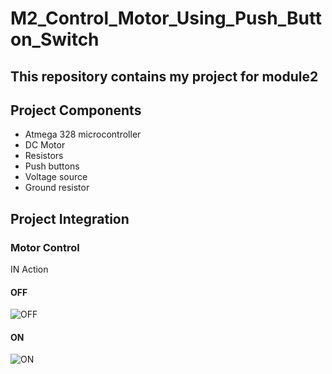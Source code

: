 # M2_Control_Motor_Using_Push_Button_Switch
## This repository contains my project for module2
## Project Components
* Atmega 328 microcontroller
* DC Motor
* Resistors
* Push buttons
* Voltage source
* Ground resistor
## Project Integration
### Motor Control
IN Action
#### OFF
![OFF](https://user-images.githubusercontent.com/101858144/164674036-42a74872-ae2f-4867-9d7e-c2d3dcb04b65.png)
#### ON
![ON](https://user-images.githubusercontent.com/101858144/164674327-bf389da5-c3dc-456b-b393-23c432c2f032.png)
